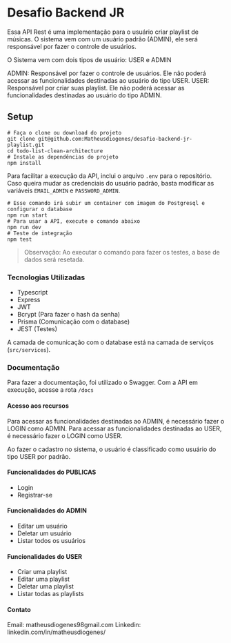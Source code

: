 # Desafio Backend JR

Essa API Rest é uma implementação para o usuário criar playlist de músicas. O sistema vem com um usuário padrão (ADMIN), ele será responsável por fazer o controle de usuários.

O Sistema vem com dois tipos de usuário: USER e ADMIN

ADMIN: Responsável por fazer o controle de usuários. Ele não poderá acessar as funcionalidades destinadas ao usuário do tipo USER.
USER: Responsável por criar suas playlist. Ele não poderá acessar as funcionalidades destinadas ao usuário do tipo ADMIN.


## Setup

```
# Faça o clone ou download do projeto
git clone git@github.com:Matheusdiogenes/desafio-backend-jr-playlist.git
cd todo-list-clean-architecture
# Instale as dependências do projeto
npm install
```

Para facilitar a execução da API, inclui o arquivo `.env` para o repositório. Caso queira mudar as credenciais do usuário padrão, basta modificar as variáveis `EMAIL_ADMIN` e `PASSWORD_ADMIN`.

```
# Esse comando irá subir um container com imagem do Postgresql e configurar o database
npm run start 
# Para usar a API, execute o comando abaixo
npm run dev
# Teste de integração
npm test
```
> Observação: Ao executar o comando para fazer os testes, a base de dados será resetada.

### Tecnologias Utilizadas

- Typescript
- Express
- JWT
- Bcrypt (Para fazer o hash da senha)
- Prisma (Comunicação com o database)
- JEST (Testes)

A camada de comunicação com o database está na camada de serviços (`src/services`).

### Documentação

Para fazer a documentação, foi utilizado o Swagger. Com a API em execução, acesse a rota `/docs`

#### Acesso aos recursos

Para acessar as funcionalidades destinadas ao ADMIN, é necessário fazer o LOGIN como ADMIN.
Para acessar as funcionalidades destinadas ao USER, é necessário fazer o LOGIN como USER.

Ao fazer o cadastro no sistema, o usuário é classificado como usuário do tipo USER por padrão.

#### Funcionalidades do PUBLICAS

- Login
- Registrar-se

#### Funcionalidades do ADMIN

- Editar um usuário
- Deletar um usuário
- Listar todos os usuários

#### Funcionalidades do USER

- Criar uma playlist
- Editar uma playlist
- Deletar uma playlist
- Listar todas as playlists

#### Contato

Email: matheusdiogenes98gmail.com
Linkedin: linkedin.com/in/matheusdiogenes/

